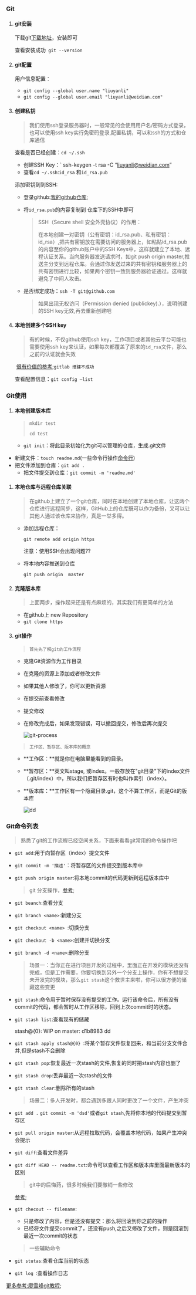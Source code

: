 ### Git 

1. #### git安装

   下载git[下载地址](https://www.git-scm.com/download/)，安装即可

   查看安装成功` git --version`

2. #### git配置

   用户信息配置：

   - `git config --global user.name "liuyanli"`
   - `git config --global user.email "liuyanli@weidian.com"`

3. #### 创建私钥

   > 我们使用ssh登录服务器时，一般常见的会使用用户名/密码方式登录，也可以使用ssh key实行免密码登录,配置私钥，可以和ssh的方式和仓库通信

   查看是否已经创建：`cd ~/.ssh`

   - 创建SSH Key：` ssh-keygen -t rsa -C “liuyanli@weidian.com”
   - 查看`cd ~/.ssh`:`id_rsa` 和`id_rsa.pub`

   添加密钥到到SSH: 

   - 登录github:[我的github仓库](https://github.com/settings/keys);

   - 将`id_rsa.pub`的内容复制到 仓库下的SSH中即可

     > SSH（Secure shell 安全外壳协议）的作用：
     >
     > 在本地创建一对密钥（公有密钥：id_rsa.pub、私有密钥：id_rsa）,把共有密钥放在需要访问的服务器上，如粘贴id_rsa.pub的内容至你的github账户中的SSH Keys中，这样就建立了本地、远程认证关系。当向服务器发送请求时，如git push origin master,推送主分支到远程仓库。会通过你发送过来的共有密钥和服务器上的共有密钥进行比较，如果两个密钥一致则服务器验证通过。这样就避免了中间人攻击。

   - 是否绑定成功：`ssh -T git@github.com`

     > 如果出现无权访问（Permission denied (publickey).），说明创建的SSH key无效,再去重新创建吧

4. #### 本地创建多个SSH key

   > 有的时候，不仅github使用ssh key，工作项目或者其他云平台可能也需要使用ssh key来认证，如果每次都覆盖了原来的`id_rsa`文件，那么之前的认证就会失效

   ​  [很有价值的参考](http://xuyuan923.github.io/2014/11/04/github-gitlab-ssh/);`gitlab 搭建不成功`

   查看配置信息：`git config —list`


### Git使用

1. #### 本地创建版本库

   > `mkdir test`
   >
   > `cd test`

   - `git init`：将此目录初始化为git可以管理的仓库，生成.git文件


- 新建文件：`touch readme.md`(一些命令行操作[命令行](https://www.renfei.org/blog/mac-os-x-terminal-101.html))
- 把文件添加到仓库：`git add .`
   - 把文件提交到仓库：`git commit -m 'readme.md'`

1. #### 本地仓库与远程仓库关联

   > 在github上建立了一个git仓库，同时在本地创建了本地仓库，让这两个仓库进行远程同步，这样，GitHub上的仓库既可以作为备份，又可以让其他人通过该仓库来协作，真是一举多得。

   - 添加远程仓库：

     `git remote add origin https`

     注意：使用SSH会出现问题??

   - 将本地内容推送到仓库

     `git push origin  master`

2. #### 克隆版本库

   > 上面两步，操作起来还是有点麻烦的，其实我们有更简单的方法

   - 在github上 new Repository
   - `git clone https`

3. #### git操作

   > `首先先了解git的工作流程`

   - 克隆Git资源作为工作目录

   - 在克隆的资源上添加或者修改文件

   - 如果其他人修改了，你可以更新资源

   - 在提交前查看修改

   - 提交修改

   - 在修改完成后，如果发现错误，可以撤回提交，修改后再次提交

     ![git-process](git-process.png)

   > `工作区、暂存区、版本库的概念`

   - **工作区：**就是你在电脑里能看到的目录。

   - **暂存区：**英文叫stage, 或index。一般存放在"git目录"下的index文件（.git/index）中，所以我们把暂存区有时也叫作索引（index）。

   - **版本库：**工作区有一个隐藏目录.git，这个不算工作区，而是Git的版本库

     ![dd](work.jpg)

### Git命令列表

> 熟悉了git的工作流程已经空间关系，下面来看看git常用的命令操作吧

- `git add`:用于向暂存区（index）提交文件

- `git commit -m '描述'`：将暂存区的文件提交到版本库中

- `git push origin master`:将本地commit的代码更新到远程版本库中

  > git 分支操作，[参考](https://github.com/ruanyf/articles/blob/master/dev/git/commands.md);

- `git beanch`:查看分支

- `git branch <name>`:新建分支

- `git checkout <name> `:切换分支

- `git checkout -b <name>`:创建并切换分支

- `git branch -d <name>`:删除分支

  > 场景一：当你正在进行项目开发的过程中，里面正在开发的模块还没有完成，但是工作需要，你要切换到另外一个分支上操作，你有不想提交未开发完的模块，那么`git stash`这个救世主来啦，你可以很方便的储藏这些变更

- `git stash`:命令用于暂时保存没有提交的工作。运行该命令后，所有没有commit的代码，都会暂时从工作区移除，回到上次commit时的状态。

- `git stash list`:查看现有的储藏

  stash@{0}: WIP on master: d1b8983 dd

- `git stash apply stash@{0} `:将某个暂存文件恢复回来，和当前分支文件合并,但是stash不会删除

- `git stash pop`:恢复最近一次stash的文件,恢复的同时把stash内容也删了

- `git stash drop`:丢弃最近一次stash的文件

- `git stash clear`:删除所有的stash

  > 场景二：多人开发时，都会遇到多跟人同时更改了一个文件，产生冲突

- `git add .` `git commit -m 'dsd'`或者`git stash`,先将你本地的代码提交到暂存区

- `git pull origin master`:从远程拉取代码，会覆盖本地代码，如果产生冲突会提示

- `git diff`:查看文件差异

- `git diff HEAD -- readme.txt`:命令可以查看工作区和版本库里面最新版本的区别

  > git中的后悔药，很多时候我们要撤销一些修改

  [参考](https://github.com/geeeeeeeeek/git-recipes/wiki/5.2-%E4%BB%A3%E7%A0%81%E5%9B%9E%E6%BB%9A%EF%BC%9AReset%E3%80%81Checkout%E3%80%81Revert%E7%9A%84%E9%80%89%E6%8B%A9);

- `git checout -- filename`:

  - 只是修改了内容，但是还没有提交：那么将回滚到你之前的操作
  - 已经将文件提交commit了，还没有push,之后又修改了文件，则是回滚到最近一次commit的状态

  > 一些辅助命令

- `git stutas`:查看仓库当前的状态

- `git log `:查看操作日志

[更多参考:廖雪峰git教程](http://www.liaoxuefeng.com/wiki/0013739516305929606dd18361248578c67b8067c8c017b000);

